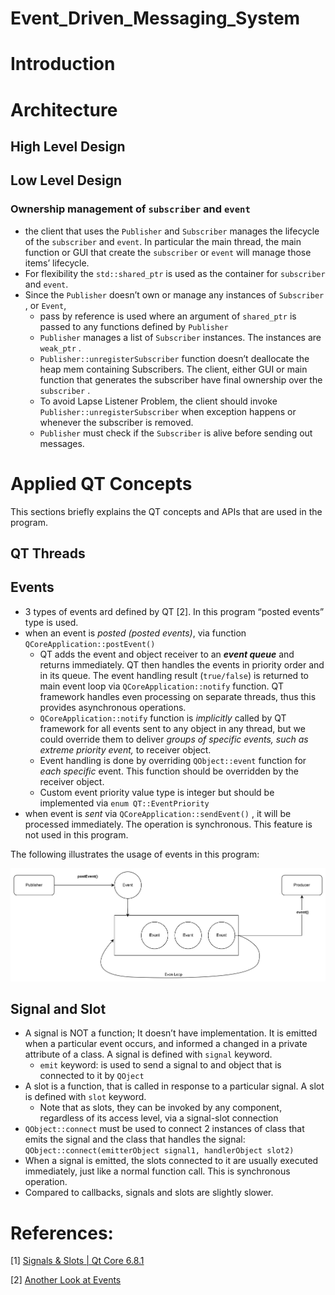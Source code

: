 # Event_Driven_Messaging_System

# Introduction

# Architecture

## High Level Design

## Low Level Design

### Ownership management of  `subscriber` and `event`

- the client that uses the `Publisher` and `Subscriber` manages the lifecycle of the  `subscriber` and `event`.  In particular the main thread, the main function or GUI that create the `subscriber`  or `event`  will manage those items’ lifecycle.
- For flexibility the `std::shared_ptr`  is used as the container for `subscriber` and `event`.
- Since the `Publisher` doesn’t own or manage any instances of `Subscriber` , or `Event`,
    - pass by reference is used where an argument of `shared_ptr` is passed to any functions defined by `Publisher`
    - `Publisher`  manages a list of `Subscriber`  instances. The instances are `weak_ptr` .
    - `Publisher::unregisterSubscriber`  function doesn’t deallocate the heap mem containing Subscribers. The client, either GUI or main function that generates the subscriber have final ownership over the `subscriber` .
    - To avoid Lapse Listener Problem, the client should invoke `Publisher::unregisterSubscriber`  when exception happens or whenever the subscriber is removed.
    - `Publisher` must check if the `Subscriber` is alive before sending out messages.

# Applied QT Concepts

This sections briefly explains the QT concepts and APIs that are used in the program.

## QT Threads

## Events

- 3 types of events ard defined by QT [2]. In this program “posted events” type is used.
- when an event is *posted (posted events)*, via function `QCoreApplication::postEvent()`
    - QT adds the event and object receiver to an ***event queue*** and returns immediately. QT then handles the events in priority order and in its queue. The event handling result (`true/false`) is returned to main event loop via `QCoreApplication::notify` function. QT framework handles even processing on separate threads, thus  this provides asynchronous operations.
    - `QCoreApplication::notify` function is *implicitly* called by QT framework for all events sent to any object in any thread, but we could override them to deliver *groups of specific events,  such as extreme priority event,* to receiver object.
    - Event handling is done by overriding `QObject::event`  function for *each specific* event. This function should be overridden by the receiver object.
    - Custom event priority value type is integer but should be implemented via `enum QT::EventPriority`
- when event is *sent* via `QCoreApplication::sendEvent()` , it will be processed immediately. The operation is synchronous. This feature is not used in this program.

The following illustrates the usage of events in this program:

![image.png](image.png)

## Signal and Slot

- A signal is NOT a function; It doesn’t have implementation. It is emitted when a particular event occurs, and informed a changed in a private attribute of a class. A signal is defined with `signal` keyword.
    - `emit`  keyword:  is used to send a signal to and object that is connected to it by `QOject`
- A slot is a function, that is called in response to a particular signal. A slot is defined with `slot` keyword.
    - Note that as slots, they can be invoked by any component, regardless of its access level, via a signal-slot connection
- `QObject::connect` must be used to connect 2 instances of class that emits the signal and the class that handles the signal: `QObject::connect(emitterObject signal1, handlerObject slot2)`
- When a signal is emitted, the slots connected to it are usually executed immediately, just like a normal function call. This is synchronous operation.
- Compared to callbacks, signals and slots are slightly slower.

# References:

[1] [Signals & Slots | Qt Core 6.8.1](https://doc.qt.io/qt-6/signalsandslots.html)

[2] [Another Look at Events](https://doc.qt.io/archives/qq/qq11-events.html)